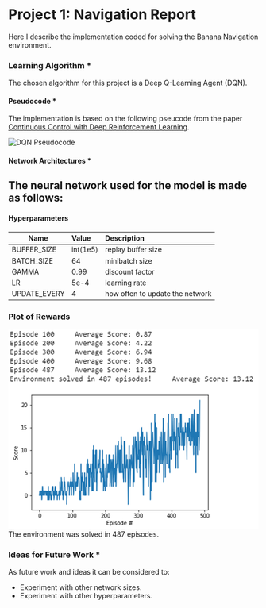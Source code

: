 # Project 1: Navigation Report

Here I describe the implementation coded for solving the Banana Navigation environment.

### Learning Algorithm *
The chosen algorithm for this project is a Deep Q-Learning Agent (DQN).

#### Pseudocode *
The implementation is based on the following pseucode from the paper [Continuous Control with Deep Reinforcement Learning](https://arxiv.org/pdf/1509.02971.pdf).

![DQN Pseudocode]()

#### Network Architectures *
The neural network used for the model is made as follows:
- 

#### Hyperparameters
| Name            | Value           | Description         |
| -------------   |:-------------   |:-----               |
| BUFFER_SIZE     | int(1e5)        | replay buffer size  |
| BATCH_SIZE      | 64              | minibatch size      |
| GAMMA           | 0.99            | discount factor     |
| LR              | 5e-4            | learning rate      |
| UPDATE_EVERY    | 4               | how often to update the network     |


### Plot of Rewards
![Navigation Rewards Plot](https://github.com/abitbetter/udacity-drl-nanodegree/blob/master/p1-navigation/image/plot_rewards.png)
The environment was solved in 487 episodes.

### Ideas for Future Work *
As future work and ideas it can be considered to:
- Experiment with other network sizes.
- Experiment with other hyperparameters.
